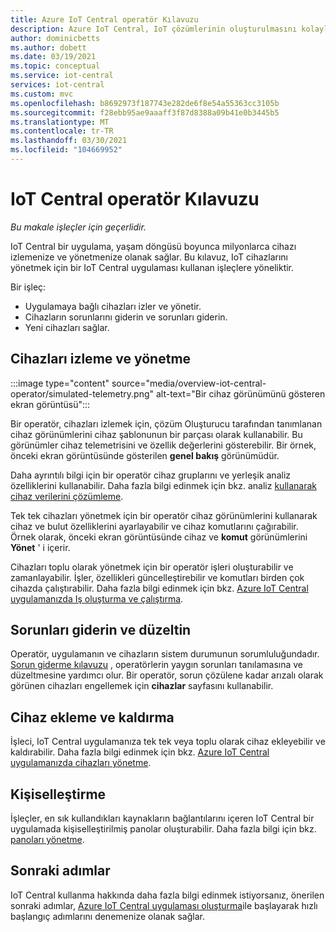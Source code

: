 ```yaml
---
title: Azure IoT Central operatör Kılavuzu
description: Azure IoT Central, IoT çözümlerinin oluşturulmasını kolaylaştıran bir IoT uygulama platformudur. Bu makale, IoT Central operatör rolüne genel bir bakış sağlar.
author: dominicbetts
ms.author: dobett
ms.date: 03/19/2021
ms.topic: conceptual
ms.service: iot-central
services: iot-central
ms.custom: mvc
ms.openlocfilehash: b8692973f187743e282de6f8e54a55363cc3105b
ms.sourcegitcommit: f28ebb95ae9aaaff3f87d8388a09b41e0b3445b5
ms.translationtype: MT
ms.contentlocale: tr-TR
ms.lasthandoff: 03/30/2021
ms.locfileid: "104669952"
---
```

# <a name="iot-central-operator-guide"></a>IoT Central operatör Kılavuzu

*Bu makale işleçler için geçerlidir.*

IoT Central bir uygulama, yaşam döngüsü boyunca milyonlarca cihazı izlemenize ve yönetmenize olanak sağlar. Bu kılavuz, IoT cihazlarını yönetmek için bir IoT Central uygulaması kullanan işleçlere yöneliktir.

Bir işleç:

- Uygulamaya bağlı cihazları izler ve yönetir.
- Cihazların sorunlarını giderin ve sorunları giderin.
- Yeni cihazları sağlar.

## <a name="monitor-and-manage-devices"></a>Cihazları izleme ve yönetme

:::image type="content" source="media/overview-iot-central-operator/simulated-telemetry.png" alt-text="Bir cihaz görünümünü gösteren ekran görüntüsü":::

Bir operatör, cihazları izlemek için, çözüm Oluşturucu tarafından tanımlanan cihaz görünümlerini cihaz şablonunun bir parçası olarak kullanabilir. Bu görünümler cihaz telemetrisini ve özellik değerlerini gösterebilir. Bir örnek, önceki ekran görüntüsünde gösterilen **genel bakış** görünümüdür.

Daha ayrıntılı bilgi için bir operatör cihaz gruplarını ve yerleşik analiz özelliklerini kullanabilir. Daha fazla bilgi edinmek için bkz. analiz [kullanarak cihaz verilerini çözümleme](howto-create-analytics.md).

Tek tek cihazları yönetmek için bir operatör cihaz görünümlerini kullanarak cihaz ve bulut özelliklerini ayarlayabilir ve cihaz komutlarını çağırabilir. Örnek olarak, önceki ekran görüntüsünde cihaz ve **komut** görünümlerini **Yönet** ' i içerir.

Cihazları toplu olarak yönetmek için bir operatör işleri oluşturabilir ve zamanlayabilir. İşler, özellikleri güncelleştirebilir ve komutları birden çok cihazda çalıştırabilir. Daha fazla bilgi edinmek için bkz. [Azure IoT Central uygulamanızda Iş oluşturma ve çalıştırma](howto-run-a-job.md).

## <a name="troubleshoot-and-remediate-issues"></a>Sorunları giderin ve düzeltin

Operatör, uygulamanın ve cihazların sistem durumunun sorumluluğundadır. [Sorun giderme kılavuzu](troubleshoot-connection.md) , operatörlerin yaygın sorunları tanılamasına ve düzeltmesine yardımcı olur. Bir operatör, sorun çözülene kadar arızalı olarak görünen cihazları engellemek için **cihazlar** sayfasını kullanabilir.

## <a name="add-and-remove-devices"></a>Cihaz ekleme ve kaldırma

İşleci, IoT Central uygulamanıza tek tek veya toplu olarak cihaz ekleyebilir ve kaldırabilir. Daha fazla bilgi edinmek için bkz. [Azure IoT Central uygulamanızda cihazları yönetme](howto-manage-devices.md).

## <a name="personalize"></a>Kişiselleştirme

İşleçler, en sık kullandıkları kaynakların bağlantılarını içeren IoT Central bir uygulamada kişiselleştirilmiş panolar oluşturabilir. Daha fazla bilgi için bkz. [panoları yönetme](howto-create-personal-dashboards.md#manage-dashboards).

## <a name="next-steps"></a>Sonraki adımlar

IoT Central kullanma hakkında daha fazla bilgi edinmek istiyorsanız, önerilen sonraki adımlar, [Azure IoT Central uygulaması oluşturma](./quick-deploy-iot-central.md)ile başlayarak hızlı başlangıç adımlarını denemenize olanak sağlar.
